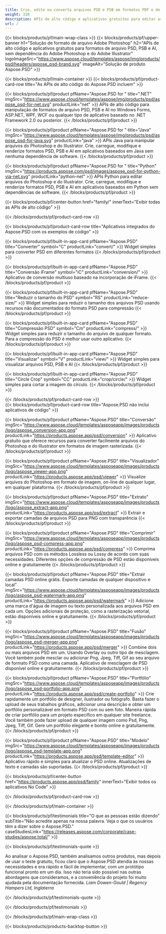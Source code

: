 ```yaml
---
title: Crie, edite ou converta arquivos PSD e PSB em formatos PDF e de imagem
weight: 310
description: APIs de alto código e aplicativos gratuitos para editar arquivos do Photoshop. Capacidade de atualizar as propriedades da camada, adicionar marcas d'água, escala de rotação Flip Crop Dithering Raster Conversion.
url: /
---
```


{{< blocks/products/pf/main-wrap-class >}}
{{< blocks/products/pf/upper-banner h1="Solução de formato de arquivo Adobe Photoshop" h2="APIs de alto código e aplicativos gratuitos para formatos de arquivo PSD, PSB e AI, sem dependência do Adobe Photoshop e do Adobe Illustrator" logoImageSrc="https://www.aspose.cloud/templates/aspose/img/products/psd/headers/aspose_psd-brand.svg" imageAlt="Solução de produto Aspose.PSD" >}}

{{< blocks/products/pf/main-container >}}
{{< blocks/products/pf/product-card-row title="As APIs de alto código do Aspose.PSD incluem" >}}

{{< blocks/products/pf/product pfName="Aspose.PSD for " title=".NET" imgSrc="https://www.aspose.cloud/templates/aspose/img/products/psd/aspose_psd-for-net.svg" productLink="net" >}}
APIs de alto código para manipulação de formatos de arquivo PSD, PSB e AI no Windows Forms, ASP.NET, WPF, WCF ou qualquer tipo de aplicativo baseado no .NET Framework 2.0 ou posterior.
{{< /blocks/products/pf/product >}}

{{< blocks/products/pf/product pfName="Aspose.PSD for " title="Java" imgSrc="https://www.aspose.cloud/templates/aspose/img/products/psd/aspose_psd-for-java.svg" productLink="java" >}}
APIs Java para manipular arquivos do Photoshop e do Illustrator. Crie, carregue, modifique e renderize formatos PSD, PSB e AI em aplicativos baseados em Java sem nenhuma dependência de software.
{{< /blocks/products/pf/product >}}

{{< blocks/products/pf/product pfName="Aspose.PSD for " title="Python" imgSrc="https://products.aspose.com/psd/images/aspose_psd-for-python-via-net.svg" productLink="python-net" >}}
APIs Python para editar arquivos do Photoshop e do Illustrator. Crie, carregue, modifique e renderize formatos PSD, PSB e AI em aplicativos baseados em Python sem dependências de software.
{{< /blocks/products/pf/product >}}

{{< blocks/products/pf/center-button href="family/" innerText="Exibir todas as APIs de alto código" >}}

{{< /blocks/products/pf/product-card-row >}}

{{< blocks/products/pf/product-card-row title="Aplicativos integrados do Aspose.PSD com os exemplos de código" >}}

{{< blocks/products/pf/built-in-app-card pfName="Aspose.PSD" title="Converter" symbol="C" productLink="convert/" >}}
Widget simples para converter PSD em diferentes formatos
{{< /blocks/products/pf/product >}}

{{< blocks/products/pf/built-in-app-card pfName="Aspose.PSD" title="Conversão iFrame" symbol="iC" productLink="conversion/" >}}
Aplicativo de conversão multiuso baseado na incorporação de iFrame.
{{< /blocks/products/pf/product >}}

{{< blocks/products/pf/built-in-app-card pfName="Aspose.PSD" title="Reduzir o tamanho do PSD" symbol="RS" productLink="reduce-size/" >}}
Widget simples para reduzir o tamanho dos arquivos PSD usando recursos não documentados do formato PSD para compressão
{{< /blocks/products/pf/product >}}

{{< blocks/products/pf/built-in-app-card pfName="Aspose.PSD" title="Compressão PSD" symbol="Cm" productLink="compress/" >}}
Widget simples para reduzir o tamanho do arquivo de qualquer formato. Para a compressão do PSD é melhor usar outro aplicativo.
{{< /blocks/products/pf/product >}}

{{< blocks/products/pf/built-in-app-card pfName="Aspose.PSD" title="Visualizar" symbol="V" productLink="view/" >}}
Widget simples para visualizar arquivos PSD, PSB e AI
{{< /blocks/products/pf/product >}}

{{< blocks/products/pf/built-in-app-card pfName="Aspose.PSD" title="Circle Crop" symbol="CC" productLink="crop/circle/" >}}
Widget simples para cortar a imagem do círculo.
{{< /blocks/products/pf/product >}}
									
{{< /blocks/products/pf/product-card-row >}}										   
{{< blocks/products/pf/product-card-row title="Aspose.PSD não inclui aplicativos de código" >}}

{{< blocks/products/pf/product pfName="Aspose.PSD" title="Conversão" imgSrc="https://www.aspose.cloud/templates/asposeapp/images/products/logo/aspose_conversion-app.png" productLink="https://products.aspose.app/psd/conversion" >}}
Aplicativo gratuito que oferece recursos para converter facilmente arquivos do Photoshop e do Illustrator em formatos de imagem rasterizada.
{{< /blocks/products/pf/product >}}

{{< blocks/products/pf/product pfName="Aspose.PSD" title="Visualizador" imgSrc="https://www.aspose.cloud/templates/asposeapp/images/products/logo/aspose_viewer-app.png" productLink="https://products.aspose.app/psd/viewer" >}}
Visualize arquivos do Photoshop em formato de imagem, on-line de qualquer lugar, em qualquer plataforma.
{{< /blocks/products/pf/product >}}

{{< blocks/products/pf/product pfName="Aspose.PSD" title="Extrato" imgSrc="https://www.aspose.cloud/templates/asposeapp/images/products/logo/aspose_extract-app.png" productLink="https://products.aspose.app/psd/extract" >}}
Extrair e exportar camadas de arquivos PSD para PNG com transparência
{{< /blocks/products/pf/product >}}

{{< blocks/products/pf/product pfName="Aspose.PSD" title="Comprimir" imgSrc="https://www.aspose.cloud/templates/asposeapp/images/products/logo/aspose_psd-compress-app.png" productLink="https://products.aspose.app/psd/compress" >}}
Comprima arquivos PSD com os métodos Lossless ou Lossy de acordo com suas necessidades. Diferentes opções de compressão de PSD estão disponíveis online e gratuitamente
{{< /blocks/products/pf/product >}}

{{< blocks/products/pf/product pfName="Aspose.PSD" title="Extrair camadas PSD online grátis. Exporte camadas de qualquer dispositivo e local" imgSrc="https://www.aspose.cloud/templates/asposeapp/images/products/logo/aspose_psd-watermark-app.png" productLink="https://products.aspose.app/psd/watermark" >}}
Adicione uma marca d'água de imagem ou texto personalizada aos arquivos PSD em cada um. Opções adicionais de proteção, como a rasterização vetorial, estão disponíveis online e gratuitamente.
{{< /blocks/products/pf/product >}}

{{< blocks/products/pf/product pfName="Aspose.PSD" title="Fusão" imgSrc="https://www.aspose.cloud/templates/asposeapp/images/products/logo/aspose_psd-merger-app.png" productLink="https://products.aspose.app/psd/merger" >}}
Combine dois ou mais arquivos PSD em um. Usando Overlay ou outro tipo de mesclagem. Você também pode mesclar ou adicionar Png, Jpeg, Tiff, Gif ao seu arquivo de formato PSD como uma camada. Aplicativo de mesclagem de PSD disponível online e gratuitamente.
{{< /blocks/products/pf/product >}}

{{< blocks/products/pf/product pfName="Aspose.PSD" title="Portfólio" imgSrc="https://www.aspose.cloud/templates/asposeapp/images/products/logo/aspose_psd-portfolio-app.png" productLink="https://products.aspose.app/psd/create-portfolio" >}}
Crie rapidamente um portfólio de designer, ilustrador ou fotógrafo. Basta fazer o upload de seus trabalhos gráficos, adicionar uma descrição e obter um portfólio personalizável em formato PSD com ou sem foto. Maneira rápida de criar portfólio para um projeto específico em qualquer site freelance. Você também pode fazer upload de qualquer imagem como Psd, Png, Jpeg, Tiff, Gif. Gere um portfólio elegante e bonito online e gratuitamente.
{{< /blocks/products/pf/product >}}

{{< blocks/products/pf/product pfName="Aspose.PSD" title="Modelo" imgSrc="https://www.aspose.cloud/templates/asposeapp/images/products/logo/aspose_psd-template-app.png" productLink="https://products.aspose.app/psd/template-editor" >}}
Aplicativo rápido e simples para atualizar o PSD online. Atualizações de texto e camadas são suportadas.
{{< /blocks/products/pf/product >}}

{{< blocks/products/pf/center-button href="https://products.aspose.app/psd/family" innerText="Exibir todos os aplicativos No Code" >}}

{{< /blocks/products/pf/product-card-row >}}

{{< /blocks/products/pf/main-container >}}

{{< blocks/products/pf/testimonials title="O que as pessoas estão dizendo" subTitle="Não acredite apenas na nossa palavra. Veja o que os usuários têm a dizer sobre o Aspose.PSD." caseStudiesLink="https://releases.aspose.com/corporate/case-studies/aspose.total/" >}}

{{< blocks/products/pf/testimonials-quote >}}
<p class="first">
 Ao analisar o Aspose.PSD, também analisamos outros produtos, mas depois de usar o teste gratuito, ficou claro que o Aspose.PSD atendia às nossas necessidades e era rápido e fácil de implementar, com um protótipo funcional pronto em um dia. Isso não teria sido possível nas outras abordagens que consideramos, e a conveniência do projeto foi muito ajudada pela documentação fornecida.
 <em>
  Liam Dowen-Gould | Regency Hampers Ltd, Inglaterra
 </em>
</p>

{{< /blocks/products/pf/testimonials-quote >}}

{{< /blocks/products/pf/testimonials >}}

{{< /blocks/products/pf/main-wrap-class >}}

{{< blocks/products/products-backtop-button >}}

